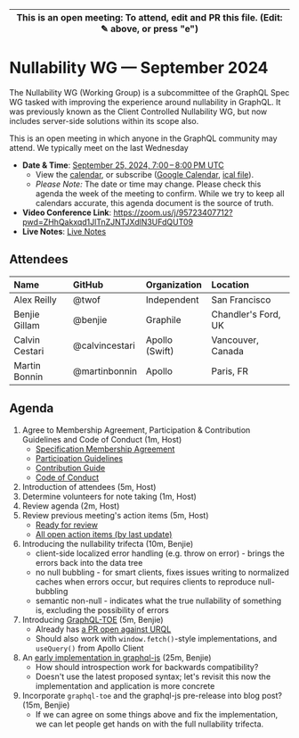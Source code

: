 | This is an open meeting: To attend, edit and PR this file. (Edit: ✎ above, or press "e") |
| ---------------------------------------------------------------------------------------- |

# Nullability WG — September 2024

The Nullability WG (Working Group) is a subcommittee of the GraphQL Spec WG
tasked with improving the experience around nullability in GraphQL. It was
previously known as the Client Controlled Nullability WG, but now includes
server-side solutions within its scope also.

This is an open meeting in which anyone in the GraphQL community may attend.
We typically meet on the last Wednesday


- **Date & Time**: [September 25, 2024, 7:00 – 8:00 PM UTC](https://www.timeanddate.com/worldclock/converter.html?iso=20240925T190000&p1=224&p2=179&p3=136&p4=268&p5=367&p6=438&p7=248&p8=240)
  - View the [calendar][], or subscribe ([Google Calendar][], [ical file][]).
  - _Please Note:_ The date or time may change. Please check this agenda the
    week of the meeting to confirm. While we try to keep all calendars accurate,
    this agenda document is the source of truth.
- **Video Conference Link**: https://zoom.us/j/95723407712?pwd=ZHhQakxqd1JlTnZJNTJXdlN3UFdQUT09
- **Live Notes**: [Live Notes][]

[calendar]: https://calendar.google.com/calendar/embed?src=linuxfoundation.org_ik79t9uuj2p32i3r203dgv5mo8%40group.calendar.google.com
[google calendar]: https://calendar.google.com/calendar?cid=bGludXhmb3VuZGF0aW9uLm9yZ19pazc5dDl1dWoycDMyaTNyMjAzZGd2NW1vOEBncm91cC5jYWxlbmRhci5nb29nbGUuY29t
[ical file]: https://calendar.google.com/calendar/ical/linuxfoundation.org_ik79t9uuj2p32i3r203dgv5mo8%40group.calendar.google.com/public/basic.ics
[live notes]: https://docs.google.com/document/d/1IwWB_JBgqFnKVNnXph1k0j3ZTrMzYR9n8fEaxR11Fj4/edit

## Attendees

<!-- prettier-ignore -->
| Name                 | GitHub        | Organization       | Location              |
| :------------------- | :------------ | :----------------- | :-------------------- |
| Alex Reilly          | @twof         | Independent        | San Francisco         |
| Benjie Gillam        | @benjie       | Graphile           | Chandler's Ford, UK   |
| Calvin Cestari       | @calvincestari| Apollo (Swift)     | Vancouver, Canada     |
| Martin Bonnin        | @martinbonnin | Apollo             | Paris, FR     |

## Agenda

1. Agree to Membership Agreement, Participation & Contribution Guidelines and Code of Conduct (1m, Host)
   - [Specification Membership Agreement](https://github.com/graphql/foundation)
   - [Participation Guidelines](https://github.com/graphql/graphql-wg#participation-guidelines)
   - [Contribution Guide](https://github.com/graphql/graphql-spec/blob/main/CONTRIBUTING.md)
   - [Code of Conduct](https://github.com/graphql/foundation/blob/master/CODE-OF-CONDUCT.md)
1. Introduction of attendees (5m, Host)
1. Determine volunteers for note taking (1m, Host)
1. Review agenda (2m, Host)
1. Review previous meeting's action items (5m, Host)
   - [Ready for review](https://github.com/graphql/nullability-wg/issues?q=is%3Aissue+is%3Aopen+label%3A%22Ready+for+review+%F0%9F%99%8C%22+sort%3Aupdated-desc)
   - [All open action items (by last update)](https://github.com/graphql/nullability-wg/issues?q=is%3Aissue+is%3Aopen+label%3A%22Action+item+%3Aclapper%3A%22+sort%3Aupdated-desc)
1. Introducing the nullability trifecta (10m, Benjie)
   - client-side localized error handling (e.g. throw on error) - brings the errors back into the data tree
   - no null bubbling - for smart clients, fixes issues writing to normalized caches when errors occur, but requires clients to reproduce null-bubbling
   - semantic non-null - indicates what the true nullability of something is, excluding the possibility of errors
1. Introducing [GraphQL-TOE](https://github.com/graphile/graphql-toe) (5m, Benjie)
   - Already has [a PR open against URQL](https://github.com/urql-graphql/urql/pull/3677)
   - Should also work with `window.fetch()`-style implementations, and `useQuery()` from Apollo Client
1. An [early implementation in graphql-js](https://github.com/graphql/graphql-js/pull/4192) (25m, Benjie)
   - How should introspection work for backwards compatibility?
   - Doesn't use the latest proposed syntax; let's revisit this now the implementation and application is more concrete
1. Incorporate `graphql-toe` and the graphql-js pre-release into blog post? (15m, Benjie)
   - If we can agree on some things above and fix the implementation, we can let people get hands on with the full nullability trifecta.
